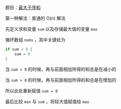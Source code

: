 题目：[最大子序和](https://leetcode-cn.com/problems/maximum-subarray)

第一种解法：普通的 O(n) 解法

先定义求和变量 `sum` 以及存储最大值的变量 `max`

循环数组 `nums` ，其中关键处为

```go
if sum < 0 {
    sum = 0
}
```

当 `sum < 0` 的时候，再与前面相加所得的和总是在减小的

当 `sum > 0` 的时候，再与前面相加所得的和总是在增加的

所以此处重新赋值 `sum = 0`

最后比较 `max` 与 `sum` ，将较大值赋值给 `max`

